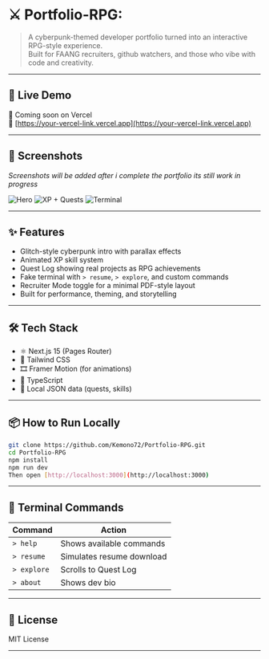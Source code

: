 # ⚔️ Portfolio-RPG: 

> A cyberpunk-themed developer portfolio turned into an interactive RPG-style experience.  
> Built for FAANG recruiters, github watchers, and those who vibe with code and creativity.

---

## 🧪 Live Demo

🚀 Coming soon on Vercel  
🔗 [https://your-vercel-link.vercel.app](https://your-vercel-link.vercel.app)

---

## 📸 Screenshots
<i> Screenshots will be added after i complete the portfolio its still work in progress</i>

![Hero](./screenshots/hero.png)
![XP + Quests](./screenshots/quests.png)
![Terminal](./screenshots/terminal.png)

---

## ✨ Features

- Glitch-style cyberpunk intro with parallax effects
- Animated XP skill system
- Quest Log showing real projects as RPG achievements
- Fake terminal with `> resume`, `> explore`, and custom commands
- Recruiter Mode toggle for a minimal PDF-style layout
- Built for performance, theming, and storytelling

---

## 🛠 Tech Stack

- ⚛️ Next.js 15 (Pages Router)
- 🎨 Tailwind CSS
- 🎞 Framer Motion (for animations)
- 🧠 TypeScript
- 💾 Local JSON data (quests, skills)

---

## 📦 How to Run Locally

```bash
git clone https://github.com/Kemono72/Portfolio-RPG.git
cd Portfolio-RPG
npm install
npm run dev
Then open [http://localhost:3000](http://localhost:3000)
```
---

## 🧙 Terminal Commands

| Command     | Action                        |
|-------------|------------------------------ |
| `> help`    | Shows available commands      |
| `> resume`  | Simulates resume download     |
| `> explore` | Scrolls to Quest Log          |
| `> about`   | Shows dev bio      |

---

## 📜 License

MIT License

---
